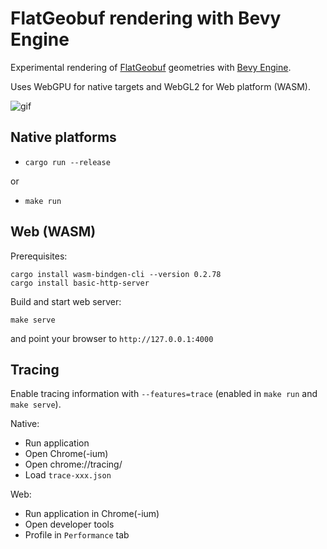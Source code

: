# FlatGeobuf rendering with Bevy Engine

Experimental rendering of [FlatGeobuf](https://flatgeobuf.org/) geometries
with [Bevy Engine](https://bevyengine.org/).

Uses WebGPU for native targets and WebGL2 for Web platform (WASM).

![gif](flatgeobuf-wgpu.gif)

## Native platforms

* `cargo run --release`

or

* `make run`


## Web (WASM)

Prerequisites:

```
cargo install wasm-bindgen-cli --version 0.2.78
cargo install basic-http-server
```

Build and start web server:
```
make serve
```

and point your browser to `http://127.0.0.1:4000`


## Tracing

Enable tracing information with `--features=trace` (enabled in `make run` and `make serve`).

Native:
- Run application
- Open Chrome(-ium)
- Open chrome://tracing/
- Load `trace-xxx.json`

Web:
- Run application in Chrome(-ium)
- Open developer tools
- Profile in `Performance` tab
